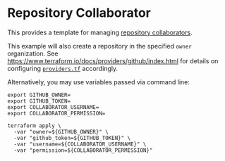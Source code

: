 # Repository Collaborator

This provides a template for managing [repository collaborators](https://help.github.com/en/github/setting-up-and-managing-your-github-user-account/inviting-collaborators-to-a-personal-repository).

This example will also create a repository in the specified `owner` organization. See https://www.terraform.io/docs/providers/github/index.html for details on configuring [`providers.tf`](./providers.tf) accordingly.

Alternatively, you may use variables passed via command line:

```console
export GITHUB_OWNER=
export GITHUB_TOKEN=
export COLLABORATOR_USERNAME=
export COLLABORATOR_PERMISSION=
```

```console
terraform apply \
  -var "owner=${GITHUB_OWNER}" \
  -var "github_token=${GITHUB_TOKEN}" \
  -var "username=${COLLABORATOR_USERNAME}" \
  -var "permission=${COLLABORATOR_PERMISSION}"
```
